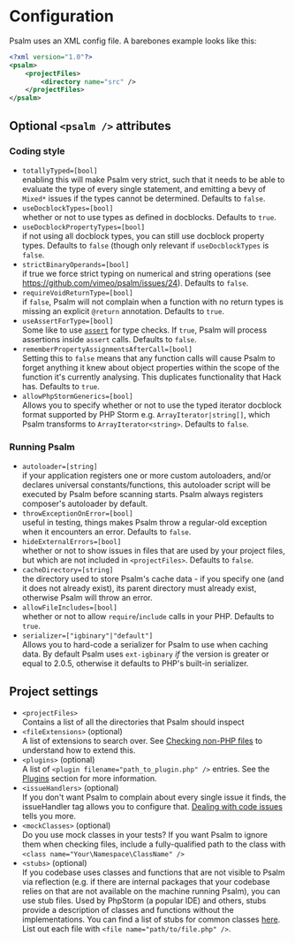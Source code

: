# Configuration

Psalm uses an XML config file. A barebones example looks like this:

```xml
<?xml version="1.0"?>
<psalm>
    <projectFiles>
        <directory name="src" />
    </projectFiles>
</psalm>
```

## Optional `<psalm />` attributes

### Coding style

- `totallyTyped=[bool]`<br />
  enabling this will make Psalm very strict, such that it needs to be able to evaluate the type of every single statement, and emitting a bevy of `Mixed*` issues if the types cannot be determined. Defaults to `false`.
- `useDocblockTypes=[bool]`<br />
  whether or not to use types as defined in docblocks. Defaults to `true`.
- `useDocblockPropertyTypes=[bool]`<br />
  if not using all docblock types, you can still use docblock property types. Defaults to `false` (though only relevant if `useDocblockTypes` is `false`.
- `strictBinaryOperands=[bool]`<br />
  if true we force strict typing on numerical and string operations (see https://github.com/vimeo/psalm/issues/24). Defaults to `false`.
- `requireVoidReturnType=[bool]`<br />
  if `false`, Psalm will not complain when a function with no return types is missing an explicit `@return` annotation. Defaults to `true`.
- `useAssertForType=[bool]`<br />
  Some like to use [`assert`](http://php.net/manual/en/function.assert.php) for type checks. If `true`, Psalm will process assertions inside `assert` calls. Defaults to `false`.
- `rememberPropertyAssignmentsAfterCall=[bool]`<br />
  Setting this to `false` means that any function calls will cause Psalm to forget anything it knew about object properties within the scope of the function it's currently analysing. This duplicates functionality that Hack has. Defaults to `true`.
- `allowPhpStormGenerics=[bool]`<br />
  Allows you to specify whether or not to use the typed iterator docblock format supported by PHP Storm e.g. `ArrayIterator|string[]`, which Psalm transforms to `ArrayIterator<string>`. Defaults to `false`.

### Running Psalm

- `autoloader=[string]`<br />
  if your application registers one or more custom autoloaders, and/or declares universal constants/functions, this autoloader script will be executed by Psalm before scanning starts. Psalm always registers composer's autoloader by default.
- `throwExceptionOnError=[bool]`<br />
  useful in testing, things makes Psalm throw a regular-old exception when it encounters an error. Defaults to `false`.
- `hideExternalErrors=[bool]`<br />
  whether or not to show issues in files that are used by your project files, but which are not included in `<projectFiles>`. Defaults to `false`.
- `cacheDirectory=[string]`<br />
  the directory used to store Psalm's cache data - if you specify one (and it does not already exist), its parent directory must already exist, otherwise Psalm will throw an error.
- `allowFileIncludes=[bool]`<br />
  whether or not to allow `require`/`include` calls in your PHP. Defaults to `true`.
- `serializer=["igbinary"|"default"]`<br />
  Allows you to hard-code a serializer for Psalm to use when caching data. By default Psalm uses `ext-igbinary` *if* the version is greater or equal to 2.0.5, otherwise it defaults to PHP's built-in serializer.


## Project settings

- `<projectFiles>`<br />
  Contains a list of all the directories that Psalm should inspect
- `<fileExtensions>` (optional)<br />
  A list of extensions to search over. See [Checking non-PHP files](checking_non_php_files.md) to understand how to extend this.
- `<plugins>` (optional)<br />
  A list of `<plugin filename="path_to_plugin.php" />` entries. See the [Plugins](plugins.md) section for more information.
- `<issueHandlers>` (optional)<br />
  If you don't want Psalm to complain about every single issue it finds, the issueHandler tag allows you to configure that. [Dealing with code issues](dealing_with_code_issues.md) tells you more.
- `<mockClasses>` (optional)<br />
  Do you use mock classes in your tests? If you want Psalm to ignore them when checking files, include a fully-qualified path to the class with `<class name="Your\Namespace\ClassName" />`
- `<stubs>` (optional)<br />
  If you codebase uses classes and functions that are not visible to Psalm via reflection (e.g. if there are internal packages that your codebase relies on that are not available on the machine running Psalm), you can use stub files. Used by PhpStorm (a popular IDE) and others, stubs provide a description of classes and functions without the implementations. You can find a list of stubs for common classes [here](https://github.com/JetBrains/phpstorm-stubs). List out each file with `<file name="path/to/file.php" />`.
